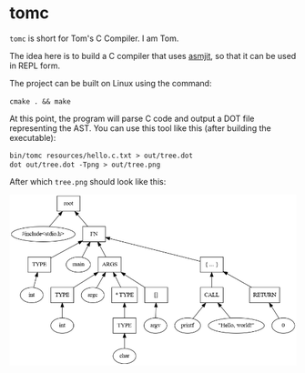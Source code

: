 # tomc

`tomc` is short for Tom's C Compiler. I am Tom.

The idea here is to build a C compiler that uses [asmjit](https://github.com/asmjit/asmjit), so that it can be used in REPL form.

The project can be built on Linux using the command:

`cmake . && make`

At this point, the program will parse C code and output a DOT file representing the AST. You can use this tool like this (after building the executable):

```
bin/tomc resources/hello.c.txt > out/tree.dot
dot out/tree.dot -Tpng > out/tree.png
```

After which `tree.png` should look like this:

![abstract syntax tree](/out/tree.png)
